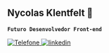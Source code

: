 ## Nycolas Klentfelt 👋

**`Futuro Desenvolvedor Front-end`**

<p align="left">
    <a href="">
        <img 
            alt="Telefone" 
            title="Contato" 
            src="https://custom-icon-badges.demolab.com/badge/-41--99637--7775-red?style=for-the-badge&logo=phone&logoColor=white"
        />
    </a>
    <a href="https://www.linkedin.com/in/nycolas-klentfelt">
        <img 
            alt="linkedin" 
            title="Siga meu linkedin" 
            src="https://custom-icon-badges.demolab.com/badge/-Linkedin Nycolas Klentfelt-blue?style=for-the-badge&logo=mention&logoColor=white"
        />
    </a> 
</p>
